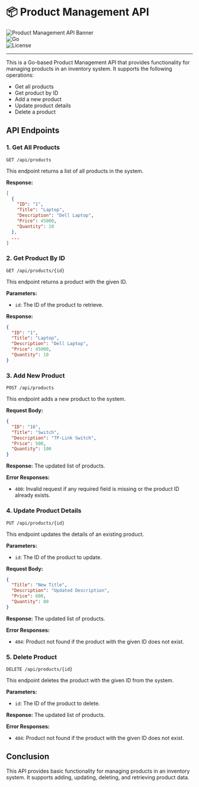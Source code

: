 # 📦 Product Management API

![Product Management API Banner](https://img.shields.io/badge/Product%20Management%20API-v1.0-blueviolet?style=for-the-badge&logo=go)  
![Go](https://img.shields.io/badge/Go-1.22+-00ADD8?style=flat-square&logo=go)  
![License](https://img.shields.io/badge/License-MIT-green?style=flat-square)

---

This is a Go-based Product Management API that provides functionality for managing products in an inventory system. It supports the following operations:

- Get all products
- Get product by ID
- Add a new product
- Update product details
- Delete a product

## API Endpoints

### 1. Get All Products

`GET /api/products`

This endpoint returns a list of all products in the system.

**Response:**
```json
[
  {
    "ID": "1",
    "Title": "Laptop",
    "Description": "Dell Laptop",
    "Price": 45000,
    "Quantity": 10
  },
  ...
]
```

### 2. Get Product By ID

`GET /api/products/{id}`

This endpoint returns a product with the given ID.

**Parameters:**
- `id`: The ID of the product to retrieve.

**Response:**
```json
{
  "ID": "1",
  "Title": "Laptop",
  "Description": "Dell Laptop",
  "Price": 45000,
  "Quantity": 10
}
```

### 3. Add New Product

`POST /api/products`

This endpoint adds a new product to the system.

**Request Body:**
```json
{
  "ID": "16",
  "Title": "Switch",
  "Description": "TP-Link Switch",
  "Price": 500,
  "Quantity": 100
}
```

**Response:**
The updated list of products.

**Error Responses:**
- `400`: Invalid request if any required field is missing or the product ID already exists.

### 4. Update Product Details

`PUT /api/products/{id}`

This endpoint updates the details of an existing product.

**Parameters:**
- `id`: The ID of the product to update.

**Request Body:**
```json
{
  "Title": "New Title",
  "Description": "Updated Description",
  "Price": 600,
  "Quantity": 80
}
```

**Response:**
The updated list of products.

**Error Responses:**
- `404`: Product not found if the product with the given ID does not exist.

### 5. Delete Product

`DELETE /api/products/{id}`

This endpoint deletes the product with the given ID from the system.

**Parameters:**
- `id`: The ID of the product to delete.

**Response:**
The updated list of products.

**Error Responses:**
- `404`: Product not found if the product with the given ID does not exist.

## Conclusion

This API provides basic functionality for managing products in an inventory system. It supports adding, updating, deleting, and retrieving product data.
